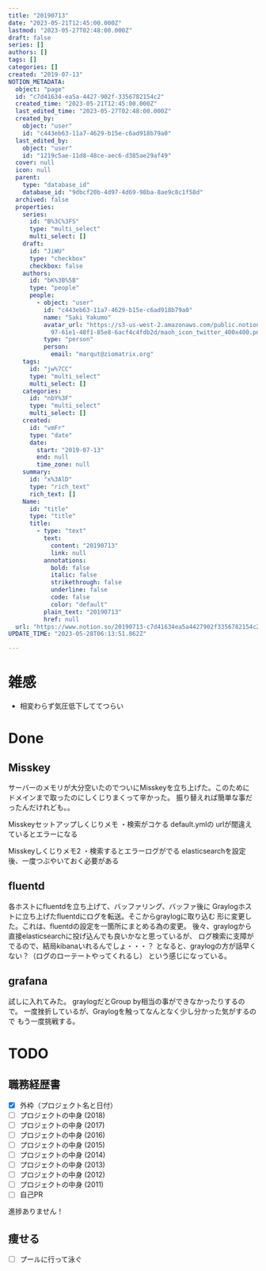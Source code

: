 ```yaml
---
title: "20190713"
date: "2023-05-21T12:45:00.000Z"
lastmod: "2023-05-27T02:48:00.000Z"
draft: false
series: []
authors: []
tags: []
categories: []
created: "2019-07-13"
NOTION_METADATA:
  object: "page"
  id: "c7d41634-ea5a-4427-902f-3356782154c2"
  created_time: "2023-05-21T12:45:00.000Z"
  last_edited_time: "2023-05-27T02:48:00.000Z"
  created_by:
    object: "user"
    id: "c443eb63-11a7-4629-b15e-c6ad918b79a0"
  last_edited_by:
    object: "user"
    id: "1219c5ae-11d8-48ce-aec6-d385ae29af49"
  cover: null
  icon: null
  parent:
    type: "database_id"
    database_id: "9dbcf20b-4d97-4d69-98ba-8ae9c8c1f58d"
  archived: false
  properties:
    series:
      id: "B%3C%3FS"
      type: "multi_select"
      multi_select: []
    draft:
      id: "JiWU"
      type: "checkbox"
      checkbox: false
    authors:
      id: "bK%3B%5B"
      type: "people"
      people:
        - object: "user"
          id: "c443eb63-11a7-4629-b15e-c6ad918b79a0"
          name: "Saki Yakumo"
          avatar_url: "https://s3-us-west-2.amazonaws.com/public.notion-static.com/3ad1c4\
            97-61e1-48f1-85e8-6acf4c4fdb2d/maoh_icon_twitter_400x400.png"
          type: "person"
          person:
            email: "marqut@ziomatrix.org"
    tags:
      id: "jw%7CC"
      type: "multi_select"
      multi_select: []
    categories:
      id: "nbY%3F"
      type: "multi_select"
      multi_select: []
    created:
      id: "vmFr"
      type: "date"
      date:
        start: "2019-07-13"
        end: null
        time_zone: null
    summary:
      id: "x%3AlD"
      type: "rich_text"
      rich_text: []
    Name:
      id: "title"
      type: "title"
      title:
        - type: "text"
          text:
            content: "20190713"
            link: null
          annotations:
            bold: false
            italic: false
            strikethrough: false
            underline: false
            code: false
            color: "default"
          plain_text: "20190713"
          href: null
  url: "https://www.notion.so/20190713-c7d41634ea5a4427902f3356782154c2"
UPDATE_TIME: "2023-05-28T06:13:51.862Z"

---
```

<link rel="stylesheet" href="https://cdn.jsdelivr.net/npm/katex@0.16.2/dist/katex.min.css" integrity="sha384-bYdxxUwYipFNohQlHt0bjN/LCpueqWz13HufFEV1SUatKs1cm4L6fFgCi1jT643X" crossorigin="anonymous">


# 雑感

- 相変わらず気圧低下しててつらい

# Done


## Misskey


サーバーのメモリが大分空いたのでついにMisskeyを立ち上げた。このために ドメインまで取ったのにしくじりまくって辛かった。 振り替えれば簡単な事だったんだけれども。。


Misskeyセットアップしくじりメモ ・検索がコケる default.ymlの urlが間違えているとエラーになる


Misskeyしくじりメモ2 ・検索するとエラーログがでる elasticsearchを設定後、一度つぶやいておく必要がある


## fluentd


各ホストにfluentdを立ち上げて、バッファリング、バッファ後に Graylogホストに立ち上げたfluentdにログを転送。そこからgraylogに取り込む 形に変更した。これは、fluentdの設定を一箇所にまとめる為の変更。 後々、graylogから直接elasticsearchに投げ込んでも良いかなと思っているが、 ログ検索に支障がでるので、結局kibanaいれるんでしょ・・・？ となると、graylogの方が話早くない？（ログのローテートやってくれるし） という感じになっている。


## grafana


試しに入れてみた。 graylogだとGroup by相当の事ができなかったりするので。 一度挫折しているが、Graylogを触ってなんとなく少し分かった気がするので もう一度挑戦する。


# TODO


## 職務経歴書

- [x] 外枠（プロジェクト名と日付）
- [ ] プロジェクトの中身 (2018)
- [ ] プロジェクトの中身 (2017)
- [ ] プロジェクトの中身 (2016)
- [ ] プロジェクトの中身 (2015)
- [ ] プロジェクトの中身 (2014)
- [ ] プロジェクトの中身 (2013)
- [ ] プロジェクトの中身 (2012)
- [ ] プロジェクトの中身 (2011)
- [ ] 自己PR

進捗ありません！


## 痩せる

- [ ] プールに行って泳ぐ
